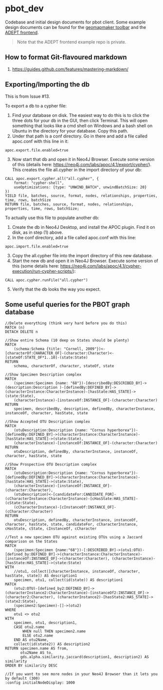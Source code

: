 # pbot_dev
Codebase and initial design documents for pbot client. Some example design documents can be found for the [geomapmaker toolbar](https://github.com/azgs/geomapmaker/blob/master/README.md) and the [ADEPT frontend](https://github.com/ngds/ADEPT_frontend/blob/main/README.md).

> Note that the ADEPT frontend example repo is private.

## How to format Git-flavoured markdown
1. https://guides.github.com/features/mastering-markdown/

## Exporting/Importing the db
This is from Issue #13.

To export a db to a cypher file:
1) Find your database on disk. The easiest way to do this is to click the three dots for your db in the GUI, then click Terminal. This will open something that looks like a cmd shell on Windows and a bash shell on Ubuntu in the directory for your database. Copy this path.
2) Under that path is a conf directory. Go in there and add a file called apoc.conf with this line in it: 
```
apoc.export.file.enabled=true
```
3) Now start that db and open it in Neo4J Browser. Execute some version of this (details here: https://neo4j.com/labs/apoc/4.1/export/cypher/). This creates the file all.cypher in the import directory of your db:
```
CALL apoc.export.cypher.all("all.cypher", {
	format: "cypher-shell",
	useOptimizations: {type: "UNWIND_BATCH", unwindBatchSize: 20}
})
YIELD file, batches, source, format, nodes, relationships, properties, time, rows, batchSize
RETURN file, batches, source, format, nodes, relationships, properties, time, rows, batchSize;
```

To actually use this file to populate another db:
1) Create the db in Neo4J Desktop, and install the APOC plugin. Find it on disk, as in step (1) above.
2) In the conf directory, add a file called apoc.conf with this line:
```
apoc.import.file.enabled=true
```
3) Copy the all.cypher file into the import directory of this new database.
4) Start the new db and open it in Neo4J Browser. Execute some version of this (some details here: https://neo4j.com/labs/apoc/4.1/cypher-execution/run-cypher-scripts/):
```
CALL apoc.cypher.runFile("all.cypher")
```
5) Verify that the db looks the way you expect.

## Some useful queries for the PBOT graph database

```
//Delete everything (think very hard before you do this)
MATCH (n)
DETACH DELETE n
```

```
//Show entire Schema (10 deep on States should be plenty)
MATCH
	(schema:Schema {title: "Cornell, 2009"})<-[characterOf:CHARACTER_OF]-(character:Character)<-[stateOf:STATE_OF*1..10]-(state:State)
RETURN
    schema, characterOf, character, stateOf, state
```

```
//Show Specimen Description complex
MATCH
    (specimen:Specimen {name: "68"})-[describedBy:DESCRIBED_BY]->(description:Description )-[definedBy:DEFINED_BY]->(characterInstance:CharacterInstance)-[hasState:HAS_STATE]->(state:State),
    (characterInstance)-[instanceOf:INSTANCE_OF]-(character:Character)
RETURN
    specimen, describedBy, description, definedBy, characterInstance, instanceOf, character, hasState, state
```

```
//Show Accepted OTU Description complex
MATCH
    (otuDescription:Description {name: "Cornus hyperborea"})-[definedBy:DEFINED_BY]->(characterInstance:CharacterInstance)-[hasState:HAS_STATE]->(state:State),
    (characterInstance)-[instanceOf:INSTANCE_OF]-(character:Character)
RETURN
    otuDescription, definedBy, characterInstance, instanceOf, character, hasState, state
```

```
//Show Prospective OTU Description complex
MATCH
    (otuDescription:Description {name: "Cornus hyperborea"})-[definedBy:DEFINED_BY]->(characterInstance:CharacterInstance)-[hasState:HAS_STATE]->(state:State),
    (characterInstance)-[instanceOf:INSTANCE_OF]-(character:Character),
    (otuDescription)<-[candidateFor:CANDIDATE_FOR]-(cCharacterInstance:CharacterInstance)-[cHasState:HAS_STATE]-(cState:State),
    (cCharacterInstance)-[cInstanceOf:INSTANCE_OF]-(cCharacter:Character)
RETURN
    otuDescription, definedBy, characterInstance, instanceOf, character, hasState, state, candidateFor, cCharacterInstance, cHasState, cState, cInstanceOf, cCharacter
```

```
//Test a new specimen OTU against existing OTUs using a Jaccard comparison on the States
MATCH
	(specimen:Specimen {name:"68"})-[:DESCRIBED_BY]->(otu1:OTU)-[defined_by:DEFINED_BY]->(characterInstance:CharacterInstance)-[instanceOf:INSTANCE_OF]->(character:Character), (characterInstance)-[hasState:HAS_STATE]->(state:State)
WITH
	//otu1, collect([characterInstance, instanceOf, character, hasState, state]) AS description1
	specimen, otu1, collect(id(state)) AS description1
MATCH
    (otu2:OTU)-[defined_by2:DEFINED_BY]->(characterInstance2:CharacterInstance)-[instanceOf2:INSTANCE_OF]->(character2:Character), (characterInstance2)-[hasState2:HAS_STATE]->(state2:State),
	(specimen2:Specimen)-[]->(otu2)
WHERE
    otu1 <> otu2
WITH
    specimen, otu1, description1,
	CASE otu2.name
		WHEN null THEN specimen2.name
		ELSE otu2.name
	END AS otu2Name,
	collect(id(state2)) AS description2
RETURN specimen.name AS from,
       otu2Name AS to,
       gds.alpha.similarity.jaccard(description1, description2) AS similarity
ORDER BY similarity DESC
```

```
//If you want to see more nodes in your Neo4J Browser than it lets you by default (300)
:config initialNodeDisplay: 1000
```
